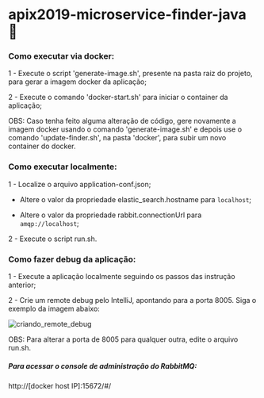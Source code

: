 # apix2019-microservice-finder-java :rocket:

### Como executar via docker:

1 - Execute o script 'generate-image.sh', presente na pasta raiz do projeto, para gerar a imagem docker da aplicação;

2 - Execute o comando 'docker-start.sh' para iniciar o container da aplicação;

OBS: Caso tenha feito alguma alteração de código, gere novamente a imagem docker usando o comando 'generate-image.sh' e depois use o comando 'update-finder.sh', na pasta 'docker', para subir um novo container do docker. 

### Como executar localmente:

1 - Localize o arquivo application-conf.json;

  - Altere o valor da propriedade elastic_search.hostname para `localhost`;

  - Altere o valor da propriedade rabbit.connectionUrl para `amqp://localhost`;

2 - Execute o script run.sh.

### Como fazer debug da aplicação:

1 - Execute a aplicação localmente seguindo os passos das instrução anterior;

2 - Crie um remote debug pelo IntelliJ, apontando para a porta 8005. Siga o exemplo da imagem abaixo:

![criando_remote_debug](https://user-images.githubusercontent.com/38056234/58743250-62924700-8404-11e9-8a3f-8c612060d6b0.png)

OBS: Para alterar a porta de 8005 para qualquer outra, edite o arquivo run.sh.

##### Para acessar o console de administração do RabbitMQ:
http://[docker host IP]:15672/#/

